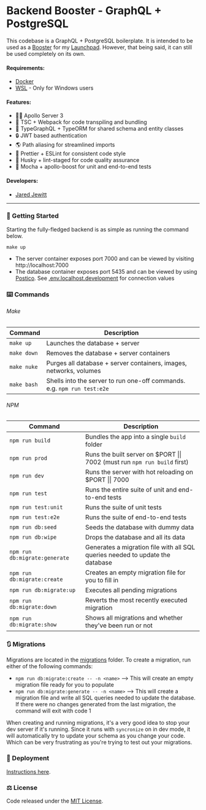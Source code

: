 # Backend Booster - GraphQL + PostgreSQL

This codebase is a GraphQL + PostgreSQL boilerplate. It is intended to be used as a
[Booster](https://github.com/jared-jewitt/booster-guidelines) for my [Launchpad](https://github.com/jared-jewitt/launchpad).
However, that being said, it can still be used completely on its own.

#### Requirements:

- [Docker](https://www.docker.com/)
- [WSL](https://docs.microsoft.com/en-us/windows/wsl/install-win10) - Only for Windows users

#### Features:

- 👨‍🚀 Apollo Server 3
- 🦄 TSC + Webpack for code transpiling and bundling
- 🤖 TypeGraphQL + TypeORM for shared schema and entity classes
- 🔒 JWT based authentication
- 🌎 Path aliasing for streamlined imports
- 🌈 Prettier + ESLint for consistent code style
- 🐺 Husky + lint-staged for code quality assurance
- 🧪 Mocha + apollo-boost for unit and end-to-end tests

#### Developers:

- [Jared Jewitt](https://jared-jewitt.github.io/)

---

### 🏃 Getting Started

Starting the fully-fledged backend is as simple as running the command below.

```
make up
```

- The server container exposes port 7000 and can be viewed by visiting http://localhost:7000
- The database container exposes port 5435 and can be viewed by using [Postico](https://eggerapps.at/postico/). 
  See [.env.localhost.development](.env.localhost.development) for connection values

### ⌨️ Commands

###### Make

| Command     | Description                                                             |
| ----------- | ----------------------------------------------------------------------- |
| `make up`   | Launches the database + server                                          |
| `make down` | Removes the database + server containers                                |
| `make nuke` | Purges all database + server containers, images, networks, volumes      |
| `make bash` | Shells into the server to run one-off commands. e.g. `npm run test:e2e` |

###### NPM

| Command                       | Description                                                                       |
| ----------------------------- | --------------------------------------------------------------------------------- |
| `npm run build`               | Bundles the app into a single `build` folder                                      |
| `npm run prod`                | Runs the built server on $PORT &#124;&#124; 7002 (must run `npm run build` first) |
| `npm run dev`                 | Runs the server with hot reloading on $PORT &#124;&#124; 7000                     |
| `npm run test`                | Runs the entire suite of unit and end-to-end tests                                |
| `npm run test:unit`           | Runs the suite of unit tests                                                      |
| `npm run test:e2e`            | Runs the suite of end-to-end tests                                                |
| `npm run db:seed`             | Seeds the database with dummy data                                                |
| `npm run db:wipe`             | Drops the database and all its data                                               |
| `npm run db:migrate:generate` | Generates a migration file with all SQL queries needed to update the database     |
| `npm run db:migrate:create`   | Creates an empty migration file for you to fill in                                |
| `npm run db:migrate:up`       | Executes all pending migrations                                                   |
| `npm run db:migrate:down`     | Reverts the most recently executed migration                                      |
| `npm run db:migrate:show`     | Shows all migrations and whether they've been run or not                          |

### 🔃 Migrations

Migrations are located in the [migrations](migrations) folder. To create a migration, run either of the following
commands:

- `npm run db:migrate:create -- -n <name>` --> This will create an empty migration file ready for you to populate
- `npm run db:migrate:generate -- -n <name>` --> This will create a migration file and write all SQL queries needed to update
   the database. If there were no changes generated from the last migration, the command will exit with code 1

When creating and running migrations, it's a very good idea to stop your dev server if it's running. Since it runs with
`syncronize` on in dev mode, it will automatically try to update your schema as you change your code. Which can be very
frustrating as you're trying to test out your migrations.

### 🚀 Deployment

[Instructions here](DEPLOYMENT.md).

### ⚖️ License

Code released under the [MIT License](LICENSE).
